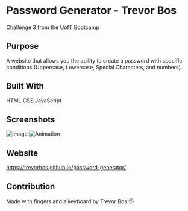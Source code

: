 # Password Generator - Trevor Bos
Challenge 3 from the UofT Bootcamp

## Purpose
A website that allows you the ability to create a password with specific conditions (Uppercase, Lowercase, Special Characters, and numbers).

## Built With
HTML
CSS
JavaScript

## Screenshots

![image](https://user-images.githubusercontent.com/103614767/169170041-2af0c677-3edb-4a6b-bd46-ed2a36f9d66b.png)
![Animation](https://user-images.githubusercontent.com/103614767/169170538-1a6eb27b-ac3b-44e3-8cd3-2bc300321085.gif)


## Website
https://trevorbos.github.io/password-generator/

## Contribution
Made with fingers and a keyboard by Trevor Bos 🖐️
